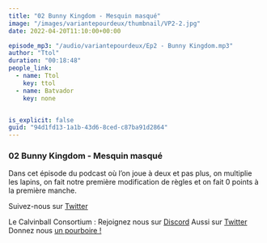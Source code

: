 ```yaml
---
title: "02 Bunny Kingdom - Mesquin masqué"
image: "/images/variantepourdeux/thumbnail/VP2-2.jpg"
date: 2022-04-20T11:10:00+00:00

episode_mp3: "/audio/variantepourdeux/Ep2 - Bunny Kingdom.mp3"
author: "Ttol"
duration: "00:18:48"
people_link: 
  - name: Ttol
    key: ttol
  - name: Batvador
    key: none


is_explicit: false
guid: "94d1fd13-1a1b-43d6-8ced-c87ba91d2864"
---
```


<PodcastHeader/>

### 02 Bunny Kingdom - Mesquin masqué

Dans cet épisode du podcast où l’on joue à deux et pas plus, on multiplie les lapins, on fait notre première modification de règles et on fait 0 points à la première manche.

Suivez-nous sur [Twitter](twitter.com/Vp2Podcast)


Le Calvinball Consortium :
Rejoignez nous sur [Discord](https://discord.gg/4RnA9v7)
Aussi sur [Twitter](https://twitter.com/Calvinball_FM)
Donnez nous [un pourboire !](https://patreon.com/calvinball)
